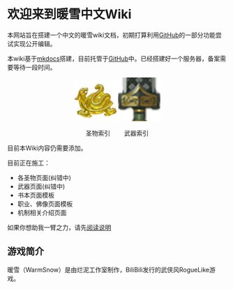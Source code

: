 # 欢迎来到暖雪中文Wiki

本网站旨在搭建一个中文的暖雪wiki文档，初期打算利用[GitHub](https://github.com//)的一部分功能尝试实现公开编辑。

本wiki基于[mkdocs](https://www.mkdocs.org/)搭建，目前托管于[GitHub](https://github.com/)中。已经搭建好一个服务器，备案需要等待一段时间。

<center class="half">
    <a href="./Potions/PotionsIndex"><img src=".//Img//Texture2D_Potion/%E7%8E%84%E6%AD%A6%E4%B9%8B%E9%AD%82.png" width="100"/></a><a href="./Weapons/WeaponsIndex"><img src="./Img/taizu_thumb.png" width="100"/></a><br>
    <p>圣物索引 &emsp;&emsp;武器索引</p>
</center>

目前本Wiki内容仍需要添加。

目前正在施工：


- 各圣物页面(纠错中)
- 武器页面(纠错中)
- 书本页面模板
- 职业、佛像页面模板
- 机制相关介绍页面

如果你想助我一臂之力，请先[阅读说明](Attention.md)

## 游戏简介
暖雪（WarmSnow）是由烂泥工作室制作，BiliBili发行的武侠风RogueLike游戏。